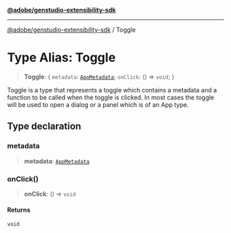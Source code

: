 [**@adobe/genstudio-extensibility-sdk**](../README.md)

***

[@adobe/genstudio-extensibility-sdk](../globals.md) / Toggle

# Type Alias: Toggle

> **Toggle**: \{ `metadata`: [`AppMetadata`](AppMetadata.md); `onClick`: () => `void`; \}

Toggle is a type that represents a toggle which contains a metadata and a function to be called when the toggle is clicked.
In most cases the toggle will be used to open a dialog or a panel which is of an App type.

## Type declaration

### metadata

> **metadata**: [`AppMetadata`](AppMetadata.md)

### onClick()

> **onClick**: () => `void`

#### Returns

`void`

